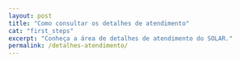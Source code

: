```yaml
---
layout: post
title: "Como consultar os detalhes de atendimento"
cat: "first_steps"
excerpt: "Conheça a área de detalhes de atendimento do SOLAR."
permalink: /detalhes-atendimento/
---
```

